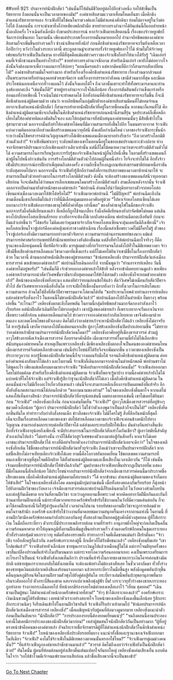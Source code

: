 ##บทที่ 921: ปรมาจารย์นักฝึกสัตว์
“เช่นนั้นก็ให้มันมีชีวิตอยู่ต่อไปอีกช่วงหนึ่ง รอให้ข้าขึ้นเป็นรัชทายาท ถึงตอนนั้นจะเป็นเวลาตายของมัน!”
องค์ชายสิบสามแววตาเหี้ยมโหดเย็นชา
เมื่อศึกชิงตำแหน่งรัชทายาทจบลง จ้าวเฟิงที่ไม่ใช่คนในราชวงศ์และไม่มีตำแหน่งศักดินา ย่อมไม่อาจอยู่ในวังต่อไปได้
ถึงตอนนั้น การจะฆ่าเขาทิ้งก็ง่ายเพียงพลิกฝ่ามือ
ชายท่าทางทรงอำนาจได้ยินเช่นนี้ก็แอบส่ายหน้า นั่งลงอีกครั้ง
โจวเฉินยังเด็กนัก ยังขาดประสบการณ์
หากจ้าวเฟิงตายเสียตอนนี้ เรื่องของจ้าวหยูเฟยก็จัดการง่ายขึ้นเยอะ
ในยามนั้น เพียงแค่ประกาศเรื่องการหมั้นหมายออกไป อำนาจอิทธิพลขององค์ชายสิบสามก็จะเพิ่มขึ้นอย่างรวดเร็ว
ช่างน่าเสียดายยิ่งนัก!
ก่อนศึกชิงตำแหน่งรัชทายาทจะเริ่มยังเหลือเวลาอีกปีกว่าๆ
หวังว่าในช่วงระยะเวลานี้ ตระกูลตวนมู่จะสามารถรั้งจ้าวหยูเฟยเอาไว้ได้
ห้ามไม่ให้จ้าวหยูเฟยพบกับจ้าวเฟิงเป็นอันขาด ทางที่ดีที่สุดคือแม้แต่ข่าวคราวของจ้าวเฟิงก็อย่าให้นางได้รับรู้
“เฉินเอ๋อร์ คนที่เจ้าชักชวนมาเป็นอย่างไรบ้าง?”
ชายท่าทางทรงอำนาจซักถาม สำหรับเฉินเอ๋อร์ เขายังไม่ค่อยวางใจ ดังนั้นจึงต้องมาหาเพื่อวางแผนการให้บ่อยๆ
“ตอนนี้ครบแล้ว แต่หากมีคนที่ดีกว่าก็สามารถสับเปลี่ยนได้!”
องค์ชายสิบสามมั่นใจอย่างมาก สำหรับเรื่องเรื่องศึกชิงตำแหน่งรัชทายาท เรื่องส่วนมากล้วนแต่เป็นพระมารดาหรือท่านลุงคอยช่วยเขาจัดการ
แต่เรื่องการสรรหากำลังคน เขามีส่วนมากที่สุด และมีผลประโยชน์นอกเหนือจากที่วางแผนไว้ ดังนั้นจึงแอบได้ใจ ถึงเวลานั้นเขาจะทำให้ทั้งพระมารดาและท่านลุงต้องตกตะลึง
“เช่นนั้นก็ดี!”
ชายผู้ทรงอำนาจวางใจได้เล็กน้อย เรื่องการตัดสินพลังว่าแข็งแกร่งหรืออ่อนแอที่ง่ายเพียงนี้ โจวเฉินไม่น่าจะทำพลาดได้
อีกทั้งก่อนที่ศึกชิงตำแหน่งรัชทายาทจะเริ่มขึ้น ก็จะมีศึกชิงตำแหน่งผู้ติดตามด้วย
เช่นว่า หากอิทธิพลในกลุ่มฝักฝ่ายองค์ชายสิบสามมีคนที่ไม่ยอมจำนน อยากจะชิงตำแหน่งนักฝึกสัตว์
ก็สามารถท้าทายนักฝึกสัตว์ที่อยู่ในรายชื่อคนนั้น หากชนะก็แทนที่ได้
ศึกชิงตำแหน่งผู้ติดตามเพิ่งจะเกิดขึ้นในศึกชิงตำแหน่งรัชทายาทก่อนหน้านี้สามสี่รุ่น
จุดประสงค์ก็เพื่อหลีกเลี่ยงไม่ให้องค์ชายคิดเองตัดสินใจเอง และให้กลุ่มอำนาจที่สนับสนุนองค์ชายคนนั้นๆ มีสิทธิ์เข้าไปในสุสานราชวงศ์
นอกจากนั้นยังทำให้องค์ชายได้คนที่มีความสามารถยิ่งขึ้นไปอีก
ในมนตราอากาศ
จ้าวเฟิงแบ่งความคิดออกมาอีกส่วนเพื่อสร้างเขตแดนวายุอัสนี
ตั้งแต่ถือกำเนิดใหม่ เวลาของจ้าวเฟิงกระชั้นนัก ระหว่างนั้นใช้พรสวรรค์ด้านวิญญาณสร้างได้เพียงเขตแดนเมืองมายาอย่างรีบเร่ง
“ถึงเวลาสร้างโลกมิติส่วนตัวแล้ว!”
จ้าวเฟิงพึมพำเบาๆ
ระดับพลังของเขาในตอนนี้อยู่ในขอบเขตปราณเทวะช่วงปลาย ห่างจากจักรพรรดิปราณเทวะอีกเพียงแค่ก้าวเดียวเท่านั้น
แต่นี่ก็ไม่ได้หมายความว่าเขาจะสร้างมิติส่วนตัวไม่ได้
ความสามารถในการเรียนรู้และการรับรู้ของจ้าวเฟิงเกินหน้าผู้อื่นไปหนึ่งขึ้น ในยามที่สร้างเขตแดนก็นำผู้อื่นไปหนึ่งก้าวเช่นกัน
การสร้างโลกมิติส่วนตัวนำไปก่อนผู้อื่นหนึ่งก้าว ไยจึงจะทำไม่ได้
อีกทั้งจ้าวเฟิงมีประสบการณ์การฝึกบำเพ็ญตนถึงสองครั้ง ความลึกซึ้งเรื่องกฎเกณฑ์แห่งธรรมชาติย่อมเหนือราชันระดับสุดยอดไปมาก
นอกจากนั้น จ้าวเฟิงยังรู้สึกอีกว่าพลังที่การแปรสภาพของดวงตาซ้ายนำมาให้ จะสามารถเป็นตัวช่วยอย่างมากในการสร้างโลกมิติส่วนตัว
ดังนั้น
จะต้องสร้างของเขตแดนอัสนีวายุออกมาเสียก่อน จึงจะตัดสินได้ว่าตนควรเลือกเขตแดนใดมาสร้างโลกมิติส่วนตัว
สามเดือนหลังจากนั้น จ้าวเฟิงออกจากปิดด่านมายังตำหนักขององค์ชายเก้า
“พ่อบ้านฉี ส่งคนไปนำวัตถุดิบยาบางตัวจากหอโอสถเซียนแห่งเมืองฉางหงมาให้ข้าได้หรือไม่?”
จ้าวเฟิงมาหาพ่อบ้านฉี
“ไม่มีปัญหา!”
พ่อบ้านฉีตะลึงงัน สามเดือนนี้เขาเกือบลืมไปแล้วว่าที่นี่มีเด็กหนุ่มผมทองอาศัยอยู่ด้วย
“ไปหาเจ้าหอโอสถเซียนได้เลย บอกนางว่าจ้าวเฟิงต้องการของธาตุไฟที่ล้ำค่าที่สุด เท่านี้พอ”
ของล้ำค่าธาตุไฟในมือของจ้าวเฟิง นอกจากรังผึ้งอัคคีเทียนหงแล้ว ที่เหลือก็ถูกใช้จนเกลี้ยง
รังผึ้งอัคคีเทียนหงยังกำจัดพิษไม่หมด
แต่เดินทางไปกลับหอโอสถเซียนสักรอบ บางทีอาจจะต้องใช้เวลาถึงสองเดือน
พ่อบ้านฉีตกตะลึงทันที ก่อนจะยิ้มแล้วเอ่ยขึ้นว่า “ได้ขอรับ ไม่คิดเลยว่าคุณชายจ้าวกับเจ้าหอโอสถเซียนจะคุ้นเคยกันดีถึงเพียงนี้”
เจ้าหอโอสถเซียนโจวซู่เอ๋อร์คือองค์หญิงแห่งราชวงศ์ต้าเฉียน เรื่องนี้เหล่าเชื้อพระวงศ์ไม่มีใครไม่รู้
ตัวของโจวซู่เอ๋อร์เองยิ่งมีความสามารถอย่างหาตัวจับยาก ความสามารถด้านการแพทย์ของนาง แม้แต่ปรมาจารย์ศาสตร์การแพทย์ที่สำนักแพทย์หลวงยังต้องชื่นชม
แต่สิ่งที่ทำให้พ่อบ้านฉีตกใจจริงๆ ก็คือฐานะของเด็กหนุ่มคนนี้
ที่แท้คือจ้าวเฟิง มารคู่ผมม่วงที่ก่อวีรกรรมจนโด่งดังไปทั่วในมิติเทพลวงตา
จ้าวเฟิงมีชื่อเสียงด้านสายเลือดและวิชาดวงตาที่แข็งแกร่ง แต่ก็ไม่เคยได้ยินว่าเขามีชื่อในเรื่องการฝึกสัตว์ด้วย
ในเวลานี้ ด้านนอกตำหนักมีเสียงของผู้ชายลอยมา
“ข้าน้อยเหลียงซัง ปรมาจารย์ฝึกสัตว์แห่งเมืองธารสวรรค์ ขอเข้าพบองค์ชายเก้า!”
พ่อบ้านฉีรีบเดินออกไป จากนั้นพูดว่า “ท่านอาจารย์เหลียง วันนี้องค์ชายไม่อยู่ขอรับ!”
“เช่นนั้นก็ดี เจ้าช่วยบอกองค์ชายเก้าให้ข้าที หลังจากข้าคิดทบทวนดูแล้ว ขอเพียงองค์ชายเก้าสามารถนำสัตว์วิเศษขั้นราชันระดับสุดยอดมาให้ข้าได้สามตัว เหลียงซังก็จะยอมช่วยองค์ชายเก้า!”
สีหน้าของเหลียงซังหยิ่งทะนง แสดงทีท่าว่ายอมอ่อนข้อให้แล้ว
สัตว์วิเศษไม่เหมือนกับสัตว์ปีศาจทั่วไป
สัตว์วิเศษหายากเหนือสิ่งอื่นใด การจะฝึกให้เชื่องนั้นยากยิ่งกว่า อีกทั้งเวลาในการเติบโตและความสามารถ ล้วนไม่ใช่สิ่งที่สัตว์ปีศาจธรรมดาจะไล่ตามได้ทัน
“ขอประทานโทษด้วยท่านอาจารย์เหลียง แต่องค์ชายรับสั่งเอาไว้ ในตอนนี้ไม่ขาดนักฝึกสัตว์แล้ว!”
พ่อบ้านฉีมองไปยังในตำหนัก ยิ้มบางๆ พร้อมเอ่ยขึ้น
“อะไรนะ?”
เหลียงซังตกตะลึงโดยพลัน
ในยามนี้กลุ่มอิทธิพลส่วนมากจัดกองกำลังเอาไว้เรียบร้อย
แต่นักฝึกสัตว์เดิมทีก็หาได้ยากอยู่แล้ว
เขาปฏิเสธองค์ชายเก้า ก็เพราะอยากจะรีดเอาเงินจากเชื้อพระวงศ์สักก้อน
แต่หลายเดือนผ่านไป ข่าวคราวจากองค์ชายเก้ากลับเงียบหาย เขาจึงต้องมาด้วยตนเอง และลดเงื่อนไขของตัวเองลง
คิดไม่ถึงว่าองค์ชายเก้าจะหานักฝึกสัตว์ได้แล้ว
เหลียงซังไม่อาจรับได้ หากรู้เช่นนี้ เขาก็ควรตกลงไปตั้งแต่ตอนแรกเสีย
ผู้อาวุโสข้างเหลียงซังเปิดปากเอ่ยถามขึ้น “ไม่ทราบว่าองค์ชายเก้าชักชวนปรมาจารย์นักฝึกสัตว์คนใดมา?”
เหลียงซังอาศัยอยู่ที่เมืองธารสวรรค์ ส่วนผู้อาวุโสข้างกายคือเจ้าเมืองธารสวรรค์ ถือบรรดาศักดิ์ป๋อ
เมืองธารสวรรค์ในยามนี้ยังไม่ได้เลือกข้างสนับสนุนองค์ชายคนใด
สาเหตุเป็นเพราะเหลียงซัง
มีเพียงเหลียงซังตกลงใจเป็นคนขององค์ชายคนไหน เมืองธารสวรรค์จึงค่อยเลือกข้างตาม เช่นนี้ประโยชน์ที่ได้รับจึงจะเพิ่มมากขึ้น
แววตาของเหลียงซังเป็นประกายวูบวาบ หากรู้ชื่อของนักฝึกสัตว์คนนี้ก็จะวางแผนรับมือได้ รอจนถึงศึกชิงตำแหน่งผู้ติดตาม ค่อยแย่งตำแหน่งกลับมาก็ได้แล้ว
และในยามนี้ จ้าวเฟิงก็เดินออกมาจากด้านในตำหนักพอดี
พ่อบ้านชราไม่ได้พูดอะไร เพียงแต่เหลือบมองมาทางจ้าวเฟิง
“ข้าคือปรมาจารย์นักฝึกสัตว์คนนั้น!”
จ้าวเฟิงเอ่ยออกมาโดยไม่อ้อมค้อม
สำหรับเรื่องศึกชิงตำแหน่งผู้ติดตาม จ้าวเฟิงก็พอจะรู้มาบ้าง
ยามนี้องค์ชายเก้ายังไม่ได้แบ่งหน้าที่ใดให้จ้าวเฟิง
แต่จ้าวเฟิงรู้สึกว่าฐานะนักฝึกสัตว์ก็ไม่เลว
เมื่อถึงศึกชิงตำแหน่งผู้ติดตาม ในตอนนั้นน่าจะไม่มีเรื่องอะไรเกี่ยวกับเขาแล้ว
เช่นนี้จึงจะสามารถหลีกเลี่ยงการเปิดเผยพลังที่แท้จริง อีกทั้งยังสังเกตสถานการณ์ได้ก่อนอีกด้วย
“ขอถามนามของท่าน!”
ในใจของเหลียงซังตื่นตกใจ หากแต่ไม่แสดงให้เห็นทางสีหน้า
ปรมาจารย์นักฝึกสัตว์ที่อายุน้อยเช่นนี้ ผมทองตาทองเช่นนี้ เขาไม่เคยได้ยินมาก่อน
“จ้าวเฟิง!”
เหลียงซังตะลึงงัน ก่อนจะแค่นยิ้มเย็น “จ้าวเฟิง?”
ผู้อาวุโสเมืองธารสวรรค์ที่อยู่ข้างๆ ขมวดคิ้วเล็กน้อย
“ผู้เยาว์ ปรมาจารย์นักฝึกสัตว์ ไม่ใช่ว่าตัวเองพูดว่าเป็นแล้วก็จะเป็นได้!”
เหลียงซังยืดอกขึ้นทันใด ทำท่าราวกับกำลังสั่งสอนเด็ก
ข่าวลือของจ้าวเฟิง ไม่มีใครไม่รู้ สิ่งที่ลือกันหนักที่สุดก็เห็นจะเป็นเรื่องสายเลือดดวงตาของเขา
ต่อให้สายเลือดดวงตาของจ้าวเฟิงจะค่อนข้างหนักไปทางวิญญาณ สามารถส่งผลกระทบต่อสัตว์ปีศาจได้ แต่ส่งผลกระทบกับฝึกให้เชื่อง มันต่างกันอย่างสิ้นเชิง
อีกทั้งจ้าวเฟิงอายุน้อยถึงเพียงนี้ จะมีประสบการณ์ในการฝึกสัตว์สักเท่าใดกันเชียว?
ผู้เยาว์สมัยนี้สำคัญตัวเองเกินไปแล้ว
“ไม่อย่างนั้น เราก็ใช้สัตว์อสูรวิเศษของตัวเองมาต่อสู้กันสักครั้ง หากเจ้าไม่เคยเอาชนะปรมาจารย์ฝึกสัตว์ได้ ทางที่ดีอย่าเรียกตัวเองว่าปรมาจารย์นักฝึกสัตว์เลยจะดีกว่า”
ในใจของเหลียงซังฮึกเหิม ใช้ชื่อของปรมาจารย์นักฝึกสัตว์มายั่วยุจ้าวเฟิง
ถึงแม้ว่าเขาจะเป็นปรมาจารย์ฝึกสัตว์ หากแต่ชื่อเสียงไม่อาจเทียบเคียงจ้าวเฟิงได้เลย
ยามนี้คือโอกาสอันยอดเยี่ยม ใช้ขอบเขตความสามารถที่ตนเองเชี่ยวชาญที่สุดโจมตีอีกฝ่าย ได้ทั้งตำแหน่งผู้ติดตามและชื่อเสียงในเวลาเดียวกัน
“ก็ได้ เช่นนั้นเจ้ามอบชื่อปรมาจารย์นักฝึกสัตว์ให้ข้าก็แล้วกัน!”
มุมปากของจ้าวเฟิงยกขึ้นปรากฏเป็นรอยยิ้ม
แสดงฝีมือในตอนนี้สักเล็กน้อย ใช้ประโยชน์จากปรมาจารย์นักฝึกสัตว์จากเมืองธารสวรรค์คนนี้มาประกาศชื่อเสียงของตน
เมื่อถึงศึกชิงตำแหน่งผู้ติดตามก็สบายแล้ว
“ได้ หากข้าชนะ ตำแหน่งผู้ติดตามของเจ้าก็มอบให้ข้าเสีย!”
ในใจของเหลียงซังลิงโลด คนหนุ่มมักบุ่มบ่ามเช่นนี้
เมื่อทั้งสองตกลงกันเรียบร้อย ก็มุ่งหน้าไปยังลานฝึกวิชาของวังหลวง
เจ้าเมืองธารสวรรค์และพ่อบ้านฉีก็รีบเดินตามไป
ในวังหลวงห้ามโบยบินและต่อสู้กันเด็ดขาด ยกเว้นที่ลานฝึกวิชา
ระหว่างลูกหลานเชื้อพระวงศ์ หากคิดอยากวัดฝีมือกันและกันก็ล้วนมาที่ลานฝึกแห่งนี้
แม้กระทั่งพวกทหารองครักษ์หรือข้ารับใช้บางคนในวังที่มีความแค้นต่อกัน ก็จะมาใช้ลานฝึกแห่งนี้วัดให้รู้ดำรู้แดงกันไป
เวลาผ่านไปนาน รอบทิศของลานฝึกวิชาจะถูกรายล้อมด้วยคนในราชสำนัก องครักษ์ และข้ารับใช้ว่างงานที่มาคอยชมความสนุกครื้นเครงจากลานแห่งนี้
ในยามนี้ ที่ลานฝึกวิชามีองครักษ์สองคนกำลังประลองกันอยู่ ทั้งสองล้วนเป็นยอดผู้สูงศักดิ์ช่วงสุดยอด
ผู้ที่ใส่เกราะเงิน ในมือถือกระบี่ยาว ตัวกระบี่มีประกายเพลิงรายล้อม ยามที่ร่ายรำ อานุภาพยิ่งใหญ่จะก่อเกิดเป็นคลื่นความร้อนมหาศาล ทำให้อุณหภูมิทั้งลานฝึกเพิ่มสูงขึ้นอย่างรวดเร็ว
ส่วนองครักษ์อีกคนในชุดเกราะทอง ทั่วทั้งร่างห่อหุ้มด้วยเกราะวายุ หมัดทั้งสองทรงพลัง ท่าทางการโจมตีเด็ดขาดแม่นยำ ฝีเท้ามั่นคง
“จ้าวเฟิง รออีกสักครู่ก็แล้วกัน องครักษ์เกราะทองผู้นี้ อีกเดี๋ยวก็ได้รับชัยชนะแล้ว”
เหลียงซังอมยิ้มเอ่ย
“เขาใกล้แพ้แล้ว!”
จ้าวเฟิงส่ายหัวเล็กน้อย
ชายชุดเกราะเงินดูไปแล้วเหมือนสู้ไม่ได้ แต่การโจมตีทุกครั้งของเขาสิ้นเปลืองปราณที่แท้จริงในปริมาณมาก แผ่กระจายไอความร้อนออกมาเยอะ คงเป็นเพราะเตรียมการอะไรเอาไว้เป็นแน่
จ้าวเฟิงยังสังเกตเห็นอีกว่า ปราณที่แท้จริงในกายของชายเกราะเงินโคจรค่อนข้างผิดปกติ
แต่ชายชุดเกราะทองกลับไม่สังเกตเห็น จะต้องแพ้อย่างไม่ต้องสงสัยเลย
ในชั่วเวลาถัดมา ทั่วทั้งร่างของชายชุดเงินแผ่เปลวเพลิงสีเเดงร้อนแรงออกมา แล้วยกกระบี่ยาวในมือขึ้นสูง
พลังดึงดูดพลันปะทุขึ้น คลื่นอุณหภูมิร้อนจัดในลานฝึกรวมตัวพุ่งไปยังคู่ต่อสู้ทันใด
กระบี่ยาวเล่มนี้พลันปะทุพลานุภาพที่มากเกินระดับออกไป ตัวกระบี่สีแดงชาด แสงจากเปลวเพลิงพุ่งสู่ฟ้า
บึ้ม!
เกราะวายุทั่วร่างของชายเกราะทองถูกทำลาย ร่างกายกระเด็นลอยไป ที่หน้าอกมีร่องรอยไหม้ดำหลงเหลือเอาไว้
“เยี่ยม สุดยอด!”
“เฉินชวนเป็นผู้ชนะ ได้ตำแหน่งหัวหน้าองครักษ์หน่วยที่สาม!”
“ฮ่าๆ ข้าได้เกราะทองแล้ว!” องครักษ์เกราะเงินเฉินชวนผู้ได้รับชัยชนะ เงยหน้าหัวเราะอย่างสบายใจ
ใบหน้าของเหลียงซังแดงขึ้นเล็กน้อย รู้สึกกระอักกระอ่วนนิดๆ จึงรีบเดินเข้าไปในลานฝึกวิชาทันที จ้าวเฟิงก็รีบก้าวเท้าตามไป
“ข้าน้อยปรมาจารย์นักฝึกสัตว์แห่งเมืองธารสวรรค์ เหลียงซัง!”
เมื่อเผชิญหน้ากับผู้คนที่ล้อมวงดูมากมาย เหลียงซังแนะนำตัวก่อนเป็นอันดับแรก
“นักฝึกสัตว์?”
“การประลองรอบนี้ต้องยอดเยี่ยมแน่ๆ!”
“จนถึงตอนนี้ลานประลองแห่งนี้ไม่เคยมีการประลองของนักฝึกสัตว์มาก่อน!”
เหล่าผู้ชมสนใจนักฝึกสัตว์กันเป็นอย่างมาก
“ผู้ที่อยู่ตรงหน้าข้าคือคนขององค์ชายเก้า อัจฉริยะรายชื่อจักรพรรดิผู้ที่ได้ตำแหน่งนักฝึกสัตว์ในศึกชิงตำแหน่งรัชทายาท จ้าวเฟิง!”
ใบหน้าของเหลียงซังประดับรอยยิ้มบาง แนะนำทั้งชื่อและฐานะของเจ้าเฟิงออกมาในทีเดียว
“จ้าวเฟิง? คงไม่ใช่จ้าวเฟิงในมิติเทพลวงตาคนนั้นหรอกใช่ไหม?”
“จ้าวเฟิงมารคู่ผมม่วงคนนั้น?”
“ที่แท้จ้าวเฟิงถูกองค์ชายเก้าชักชวนมาแล้ว!”
“สวรรค์ คิดไม่ถึงเลยว่าจ้าวเฟิงยังเป็นนักฝึกสัตว์ด้วย!”
ทันใดนั้น ผู้คนที่ห้อมล้อมอยู่ส่งเสียงตื่นเต้นแปลกใจกันยกใหญ่
เหลียงซังแค่นเสียงเย็น แอบคิดในใจว่า ‘รอให้ข้าโจมตีเจ้าจนแพ้ราบคาบเสียก่อน แล้วชื่อเสียงพวกนี้จะเป็นของข้า!’
…………………………………………………………….


[Go To Next Chapter]( ./159.md)